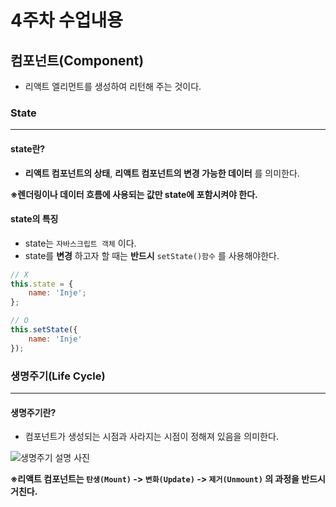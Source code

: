 # 4주차 수업내용

## 컴포넌트(Component)
- 리액트 엘리먼트를 생성하여 리턴해 주는 것이다.

### State
*****

#### state란?
- **리액트 컴포넌트의 상태**, **리액트 컴포넌트의 변경 가능한 데이터** 를 의미한다.

**※렌더링이나 데이터 흐름에 사용되는 값만 state에 포함시켜야 한다.**

#### state의 특징
- state는 ``자바스크립트 객체`` 이다.
- state를 **변경** 하고자 할 때는 **반드시** ``setState()함수`` 를 사용해야한다.

```javascript
// X
this.state = {
    name: 'Inje';
};

// O
this.setState({
    name: 'Inje'
});
```

### 생명주기(Life Cycle)
---
#### 생명주기란?
- 컴포넌트가 생성되는 시점과 사라지는 시점이 정해져 있음을 의미한다.

![생명주기 설명 사진](https://github.com/user-attachments/assets/023c240b-50c4-4a73-8dd2-d60a5497ba5f)

**※리액트 컴포넌트는 ``탄생(Mount)`` -> ``변화(Update)`` -> ``제거(Unmount)`` 의 과정을 반드시 거친다.**

<!--
Report - (report-react-app)
웹사이트를 5개 이상의 컴포넌트로 구성하세요
2개 이상의 props를 전달하는 컴포넌트를 하나 이상 포함하세요
-->

<!-- 데이터/ai 활용 역량 강화과정 -->